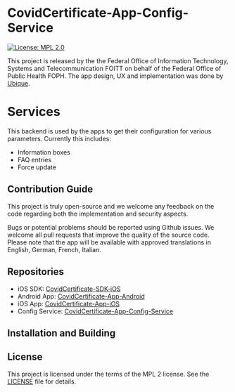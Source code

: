 # CovidCertificate-App-Config-Service
[![License: MPL 2.0](https://img.shields.io/badge/License-MPL%202.0-brightgreen.svg)](https://github.com/admin-ch/CovidCertificate-App-Android/blob/main/LICENSE)

This project is released by the the Federal Office of Information Technology, Systems and Telecommunication FOITT
on behalf of the Federal Office of Public Health FOPH.
The app design, UX and implementation was done by [Ubique](https://www.ubique.ch?app=github).

# Services
This backend is used by the apps to get their configuration for various parameters. Currently this includes:

* Information boxes
* FAQ entries
* Force update


## Contribution Guide

This project is truly open-source and we welcome any feedback on the code regarding both the implementation and security aspects.

Bugs or potential problems should be reported using Github issues.
We welcome all pull requests that improve the quality of the source code.
Please note that the app will be available with approved translations in English, German, French, Italian.

## Repositories

* iOS SDK: [CovidCertificate-SDK-iOS](https://github.com/admin-ch/CovidCertificate-SDK-iOS)
* Android App: [CovidCertificate-App-Android](https://github.com/admin-ch/CovidCertificate-App-Android)
* iOS App: [CovidCertificate-App-iOS](https://github.com/admin-ch/CovidCertificate-App-iOS)
* Config Service: [CovidCertificate-App-Config-Service](https://github.com/admin-ch/CovidCertificate-App-Config-Service)

## Installation and Building

## License

This project is licensed under the terms of the MPL 2 license. See the [LICENSE](LICENSE) file for details.
